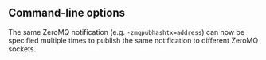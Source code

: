 Command-line options
-----------------------------

The same ZeroMQ notification (e.g. `-zmqpubhashtx=address`) can now be specified multiple times to publish the same notification to different ZeroMQ sockets.